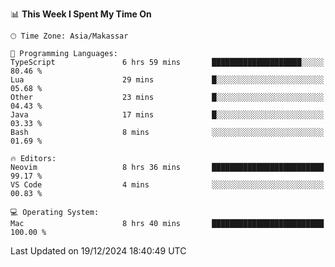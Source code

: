 <!--START_SECTION:waka-->
📊 **This Week I Spent My Time On** 

```text
🕑︎ Time Zone: Asia/Makassar

💬 Programming Languages: 
TypeScript               6 hrs 59 mins       ████████████████████░░░░░   80.46 % 
Lua                      29 mins             █░░░░░░░░░░░░░░░░░░░░░░░░   05.68 % 
Other                    23 mins             █░░░░░░░░░░░░░░░░░░░░░░░░   04.43 % 
Java                     17 mins             █░░░░░░░░░░░░░░░░░░░░░░░░   03.33 % 
Bash                     8 mins              ░░░░░░░░░░░░░░░░░░░░░░░░░   01.69 % 

🔥 Editors: 
Neovim                   8 hrs 36 mins       █████████████████████████   99.17 % 
VS Code                  4 mins              ░░░░░░░░░░░░░░░░░░░░░░░░░   00.83 % 

💻 Operating System: 
Mac                      8 hrs 40 mins       █████████████████████████   100.00 % 
```


 Last Updated on 19/12/2024 18:40:49 UTC
<!--END_SECTION:waka-->
